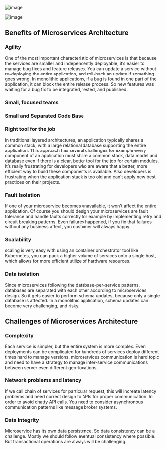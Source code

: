 ![image](https://user-images.githubusercontent.com/33947539/192696473-a132e858-99bc-4f78-8bac-c71eb5f93fec.png)

![image](https://user-images.githubusercontent.com/33947539/192696611-0e402256-5c29-4d96-8ff6-c34bb2ab2e5a.png)

## Benefits of Microservices Architecture

### Agility
One of the most important characteristic of microservices is that because the services are smaller and independently deployable,
it’s easier to manage bug fixes and feature releases. 
You can update a service without re-deploying the entire application, and roll-back an update if something goes wrong. 
In monolithic applications, if a bug is found in one part of the application, it can block the entire release process. 
So new features was waiting for a bug fix to be integrated, tested, and published.

### Small, focused teams

### Small and Separated Code Base

### Right tool for the job

In traditional layered architectures, an application typically shares a common stack, with a large relational database supporting the entire application. This approach has several challenges for example every component of an application must share a common stack, data model and database even if there is a clear, better tool for the job for certain modules. It’s really frustrating for developers who are aware that a better, more efficient way to build these components is available. Also developers is frustrating when the application stack is too old and can’t apply new best practices on their projects.

### Fault Isolation
If one of your microservice becomes unavailable, it won’t affect the entire application. Of course you should design your microservices are fault tolerance and handle faults correctly for example by implementing retry and circuit breaking patterns. Even failures happened, if you fix that failures without any business affect, you customer will always happy.

### Scalability
scaling is very easy with using an container orchestrator tool like Kubernetes, you can pack a higher volume of services onto a single host, which allows for more efficient utilize of hardware resources.

### Data isolation
Since microservices following the database-per-service patterns, databases are separated with each other according to microservices design. So it gets easier to perform schema updates, because only a single database is affected. In a monolithic application, schema updates can become very challenging, and risky.

## Challenges of Microservices Architecture

### Complexity
Each service is simpler, but the entire system is more complex. Even deployments can be complicated for hundreds of services deploy different times hard to manage versions.
microservices communication is hard topic and need to have a strategy to manage inter-service communications between server even different geo-locations.

### Network problems and latency
If we call chain of services for particular request, this will increate latency problems and need correct design to APIs for proper communication. In order to avoid chatty API calls. You need to consider asynchronous communication patterns like message broker systems.

### Data Integrity
Microservice has its own data persistence. So data consistency can be a challenge. Mostly we should follow eventual consistency where possible. But transactional operations are always will be challenging.



 
